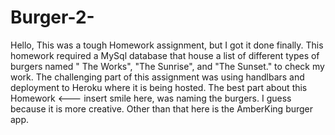 # Burger-2-
Hello, This was a  tough Homework assignment, but I got it done finally. This homework required a MySql database that house a list of different types 
of burgers named " The Works", "The Sunrise", and "The Sunset." to check my work. The challenging part of this assignment was using handlbars 
and deployment to Heroku where it is being hosted. The best part about this Homework <--- insert smile here, was naming the burgers.
I guess because it is more creative. Other than that here is the AmberKing burger app. 
